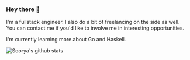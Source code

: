### Hey there 👋

I'm a fullstack engineer. I also do a bit of freelancing on the side as well. You can contact me if you'd like to involve me in interesting opportunities.

I'm currently learning more about Go and Haskell.

![Soorya's github stats](https://github-readme-stats.vercel.app/api?username=null-char&count_private=true&show_icons=true&theme=algolia)
